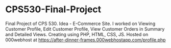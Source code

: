 # CPS530-Final-Project
Final Project of CPS 530. Idea - E-Commerce Site. I worked on Viewing Customer Profile, Edit Customer Profile, View Customer Orders in Summary and Detailed Views. Creating using PHP, HTML, CSS, JS. Hosted on 000webhost at https://after-dinner-frames.000webhostapp.com/profile.php
